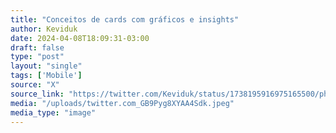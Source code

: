 ```yaml
---
title: "Conceitos de cards com gráficos e insights"
author: Keviduk
date: 2024-04-08T18:09:31-03:00
draft: false
type: "post"
layout: "single"
tags: ['Mobile']
source: "X"
source_link: "https://twitter.com/Keviduk/status/1738195916975165500/photo/1"
media: "/uploads/twitter.com_GB9Pyg8XYAA4Sdk.jpeg"
media_type: "image"
---
```


